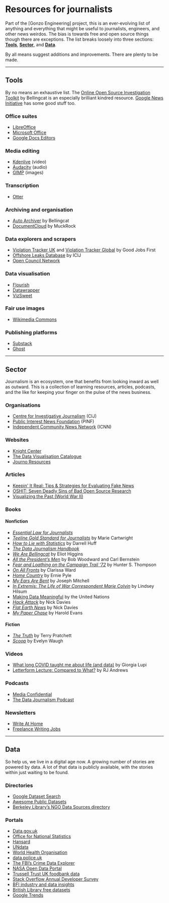 # Resources for journalists

Part of the [Gonzo Engineering] project, this is an ever-evolving list of anything and everything that might be useful to journalists, engineers, and other news weirdos. The bias is towards free and open source things though there are exceptions. The list breaks loosely into three sections: [**Tools**](#tools), [**Sector**](#sector), and [**Data**](#data).

By all means suggest additions and improvements. There are plenty to be made.

---

## Tools

By no means an exhaustive list. The [Online Open Source Investigation Toolkit](https://bellingcat.gitbook.io/toolkit) by Bellingcat is an especially brilliant kindred resource. [Google News Initiative](https://newsinitiative.withgoogle.com/en-gb/) has some good stuff too.

### Office suites

- [LibreOffice](https://www.libreoffice.org/)
- [Microsoft Office](https://www.office.com/)
- [Google Docs Editors](https://workspace.google.com/intl/en_uk/products/docs/)

### Media editing

- [Kdenlive](https://kdenlive.org/en/) (video)
- [Audacity](https://www.audacityteam.org/) (audio)
- [GIMP](https://www.gimp.org/) (images)

### Transcription

- [Otter](https://otter.ai/)

### Archiving and organisation

- [Auto Archiver](https://www.bellingcat.com/resources/2022/09/22/preserve-vital-online-content-with-bellingcats-auto-archiver-tool/) by Bellingcat
- [DocumentCloud](https://www.muckrock.com/tags/documentcloud/) by MuckRock

### Data explorers and scrapers

- [Violation Tracker UK](https://violationtrackeruk.goodjobsfirst.org/) and [Violation Tracker Global](https://violationtrackerglobal.goodjobsfirst.org/) by Good Jobs First
- [Offshore Leaks Database](https://offshoreleaks.icij.org/) by ICIJ
- [Open Council Network](https://opencouncil.network/)

### Data visualisation

- [Flourish](https://flourish.studio/)
- [Datawrapper](https://www.datawrapper.de/)
- [VizSweet](https://vizsweet.com/)

### Fair use images

- [Wikimedia Commons](https://commons.wikimedia.org/wiki/Main_Page)

### Publishing platforms

- [Substack](https://substack.com/)
- [Ghost](https://ghost.org/)

---

## Sector

Journalism is an ecosystem, one that benefits from looking inward as well as outward. This is a collection of learning resources, articles, podcasts, and the like for keeping your finger on the pulse of the news business.

### Organisations

- [Centre for Investigative Journalism](https://tcij.org/) (CIJ)
- [Public Interest News Foundation](https://www.publicinterestnews.org.uk/) (PINF)
- [Independent Community News Network](https://www.communityjournalism.co.uk/) (ICNN)

### Websites

- [Knight Center](https://journalismcourses.org/)
- [The Data Visualisation Catalogue](https://datavizcatalogue.com/)
- [Journo Resources](https://www.journoresources.org.uk/)

### Articles

- [Keepin' It Real: Tips & Strategies for Evaluating Fake News](https://libguides.lmu.edu/c.php?g=595781&p=4121899)
- [OSHIT: Seven Deadly Sins of Bad Open Source Research](https://www.bellingcat.com/resources/2024/04/25/oshit-seven-deadly-sins-of-bad-open-source-research)<span style="text-decoration:underline;"> </span>
- [Visualizing the Past (World War II)](https://nathangoldwag.wordpress.com/2024/10/26/visualizing-the-past-world-war-ii/?ref=thebrowser.com)

### Books

#### Nonfiction

- _[Essential Law for Journalists](https://www.nctj.com/product/mcnaes-essential-law-for-journalists-27th-edition/)_
- _[Teeline Gold Standard for Journalists](https://www.nctj.com/product/teeline-gold-standard/)_ by Marie Cartwright
- _[How to Lie with Statistics](https://www.researchgate.net/profile/Grigori-Evreinov/post/Data-visualization-which-is-best-for-within-and-cross-source-data/attachment/5b0690b6b53d2f63c3cdcad5/AS%3A629755908993031%401527156917765/download/How-to-Lie-with-Statistics.pdf)_ by Darrell Huff
- _[The Data Journalism Handbook](https://www.aup.nl/en/book/9789462989511/the-data-journalism-handbook)_
- _[We Are Bellingcat](https://www.bellingcat.com/book/)_ by Eliot Higgins
- _[All the President’s Men](https://en.wikipedia.org/wiki/All_the_President%27s_Men)_ by Bob Woodward and Carl Bernstein
- _[Fear and Loathing on the Campaign Trail ‘72](https://en.wikipedia.org/wiki/Fear_and_Loathing_on_the_Campaign_Trail_%2772)_ by Hunter S. Thompson
- _[On All Fronts](https://thefeministbookshop.com/products/on-all-fronts?srsltid=AfmBOoqYIWDNdMTJKVRy8b0fGKqOfVfLt7l7GJknMuzCWUlk2EMxhErm)_ by Clarissa Ward
- _[Home Country](<https://en.wikipedia.org/wiki/Home_Country_(book)>)_ by Ernie Pyle
- _[My Ears Are Bent](https://www.goodreads.com/book/show/210785.My_Ears_Are_Bent)_ by Joseph Mitchell
- *[In Extremis: The Life of War Correspondent Marie Colvin](https://www.waterstones.com/book/in-extremis/lindsey-hilsum/9781784703950)* by Lindsey Hilsum
- [Making Data Meaningful](https://unece.org/statistics/making-data-meaningful) by the United Nations
- _[Hack Attack](https://www.nickdavies.net/books/hack-attack-2014/)_ by Nick Davies
- _[Flat Earth News](https://www.nickdavies.net/books/flat-earth-news-2008/)_ by Nick Davies
- _[My Paper Chase](https://www.hachette.co.uk/titles/harold-evans-4/my-paper-chase/9780748114719/)_ by Harold Evans

#### Fiction

- _[The Truth](<https://en.wikipedia.org/wiki/The_Truth_(novel)>)_ by Terry Pratchett
- _[Scoop](<https://en.wikipedia.org/wiki/Scoop_(novel)>)_ by Evelyn Waugh

### Videos

- [What long COVID taught me about life (and data)](https://www.ted.com/talks/giorgia_lupi_what_long_covid_taught_me_about_life_and_data/transcript) by Giorgia Lupi
- [Letterform Lecture: Compared to What?](https://vimeo.com/1024517049) by RJ Andrews

### Podcasts

- [Media Confidential](https://www.prospectmagazine.co.uk/podcasts/media-confidential)
- [The Data Journalism Podcast](https://podcasters.spotify.com/pod/show/ddjpodcast)

### Newsletters

- [Write At Home](https://writeathome.beehiiv.com/)
- [Freelance Writing Jobs](https://freelancewritingjobs.substack.com/)

---

## Data

So help us, we live in a digital age now. A growing number of stories are powered by data. A lot of that data is publicly available, with the stories within just waiting to be found.

### Directories

- [Google Dataset Search](https://datasetsearch.research.google.com/)
- [Awesome Public Datasets](https://github.com/awesomedata/awesome-public-datasets)
- [Berkeley Library’s NGO Data Sources directory](https://guides.lib.berkeley.edu/c.php?g=496970&p=3401927)

### Portals

- [Data.gov.uk](http://Data.gov.uk)
- [Office for National Statistics](https://www.ons.gov.uk/)
- [Hansard](https://hansard.parliament.uk/)
- [UNdata](https://data.un.org/)
- [World Health Organisation](https://www.who.int/)
- [data.police.uk](http://data.police.uk)
- [The FBI’s Crime Data Explorer](https://cde.ucr.cjis.gov/)
- [NASA Open Data Portal](https://data.nasa.gov/)
- [Trussell Trust UK foodbank data](https://data.foodbank.org.uk/)
- [Stack Overflow Annual Developer Survey](https://survey.stackoverflow.co/)
- [BFI industry and data insights](https://www.bfi.org.uk/industry-data-insights)
- [British Library free datasets](https://bl.iro.bl.uk/collections/64e3804a-788a-4c4b-962c-ae180d955455?locale=en)
- [Google Trends](https://trends.google.com/trends/)
